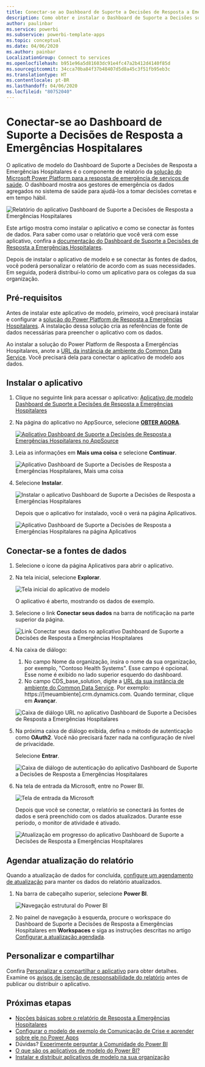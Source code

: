 ```yaml
---
title: Conectar-se ao Dashboard de Suporte a Decisões de Resposta a Emergências Hospitalares
description: Como obter e instalar o Dashboard de Suporte a Decisões sobre a COVID-19 do aplicativo de modelo de emergência de serviços de saúde e como se conectar aos dados
author: paulinbar
ms.service: powerbi
ms.subservice: powerbi-template-apps
ms.topic: conceptual
ms.date: 04/06/2020
ms.author: painbar
LocalizationGroup: Connect to services
ms.openlocfilehash: b951e96a5d81603dc91e4fc47a2b412d4140f85d
ms.sourcegitcommit: 34cca70ba84f37b48407d5d8a45c3f51fb95eb3c
ms.translationtype: HT
ms.contentlocale: pt-BR
ms.lasthandoff: 04/06/2020
ms.locfileid: "80752040"
---
```

# <a name="connect-to-the-hospital-emergency-response-decision-support-dashboard"></a>Conectar-se ao Dashboard de Suporte a Decisões de Resposta a Emergências Hospitalares
O aplicativo de modelo do Dashboard de Suporte a Decisões de Resposta a Emergências Hospitalares é o componente de relatório da [solução do Microsoft Power Platform para a resposta de emergência de serviços de saúde](https://powerapps.microsoft.com/blog/emergency-response-solution-a-microsoft-power-platform-solution-for-healthcare-emergency-response/). O dashboard mostra aos gestores de emergência os dados agregados no sistema de saúde para ajudá-los a tomar decisões corretas e em tempo hábil.

![Relatório do aplicativo Dashboard de Suporte a Decisões de Resposta a Emergências Hospitalares](media/service-connect-to-health-emergency-response/service-health-emergency-response-app-report.png)

Este artigo mostra como instalar o aplicativo e como se conectar às fontes de dados. Para saber como usar o relatório que você verá com esse aplicativo, confira a [documentação do Dashboard de Suporte a Decisões de Resposta a Emergências Hospitalares](https://docs.microsoft.com/powerapps/sample-apps/emergency-response/deploy-configure#view-the-power-bi-dashboard).

Depois de instalar o aplicativo de modelo e se conectar às fontes de dados, você poderá personalizar o relatório de acordo com as suas necessidades. Em seguida, poderá distribuí-lo como um aplicativo para os colegas da sua organização.

## <a name="prerequisites"></a>Pré-requisitos

Antes de instalar este aplicativo de modelo, primeiro, você precisará instalar e configurar a [solução do Power Platform de Resposta a Emergências Hospitalares](https://docs.microsoft.com/powerapps/sample-apps/emergency-response/deploy-configure). A instalação dessa solução cria as referências de fonte de dados necessárias para preencher o aplicativo com os dados.

Ao instalar a solução do Power Platform de Resposta a Emergências Hospitalares, anote a [URL da instância de ambiente do Common Data Service](https://docs.microsoft.com/powerapps/sample-apps/emergency-response/deploy-configure#publish-the-power-bi-dashboard). Você precisará dela para conectar o aplicativo de modelo aos dados.

## <a name="install-the-app"></a>Instalar o aplicativo

1. Clique no seguinte link para acessar o aplicativo: [Aplicativo de modelo Dashboard de Suporte a Decisões de Resposta a Emergências Hospitalares](https://appsource.microsoft.com/en-us/product/power-bi/pbi-contentpacks.powerapps_healthcare)

1. Na página do aplicativo no AppSource, selecione [**OBTER AGORA**](https://appsource.microsoft.com/en-us/product/power-bi/pbi-contentpacks.powerapps_healthcare).

    [![Aplicativo Dashboard de Suporte a Decisões de Resposta a Emergências Hospitalares no AppSource](media/service-connect-to-health-emergency-response/service-health-emergency-response-app-appsource-get-it-now.png)](https://appsource.microsoft.com/en-us/product/power-bi/pbi-contentpacks.powerapps_healthcare)

1. Leia as informações em **Mais uma coisa** e selecione **Continuar**.

    ![Aplicativo Dashboard de Suporte a Decisões de Resposta a Emergências Hospitalares, Mais uma coisa](media/service-connect-to-health-emergency-response/service-health-emergency-response-1-more-thing.png)

1. Selecione **Instalar**. 

    ![Instalar o aplicativo Dashboard de Suporte a Decisões de Resposta a Emergências Hospitalares](media/service-connect-to-health-emergency-response/service-health-emergency-response-select-install.png)

    Depois que o aplicativo for instalado, você o verá na página Aplicativos.

   ![Aplicativo Dashboard de Suporte a Decisões de Resposta a Emergências Hospitalares na página Aplicativos](media/service-connect-to-health-emergency-response/service-health-emergency-response-app-apps-page-icon.png)

## <a name="connect-to-data-sources"></a>Conectar-se a fontes de dados

1. Selecione o ícone da página Aplicativos para abrir o aplicativo.

1. Na tela inicial, selecione **Explorar**.

   ![Tela inicial do aplicativo de modelo](media/service-connect-to-health-emergency-response/service-health-emergency-response-app-splash-screen.png)

   O aplicativo é aberto, mostrando os dados de exemplo.

1. Selecione o link **Conectar seus dados** na barra de notificação na parte superior da página.

   ![Link Conectar seus dados no aplicativo Dashboard de Suporte a Decisões de Resposta a Emergências Hospitalares](media/service-connect-to-health-emergency-response/service-health-emergency-response-app-connect-data.png)

1. Na caixa de diálogo:
   1. No campo Nome da organização, insira o nome da sua organização, por exemplo, "Contoso Health Systems". Esse campo é opcional. Esse nome é exibido no lado superior esquerdo do dashboard.
   1. No campo CDS_base_solution, digite a [URL da sua instância de ambiente do Common Data Service](https://docs.microsoft.com/powerapps/sample-apps/emergency-response/deploy-configure#publish-the-power-bi-dashboard). Por exemplo: https://[meuambiente].crm.dynamics.com. Quando terminar, clique em **Avançar**.

   ![Caixa de diálogo URL no aplicativo Dashboard de Suporte a Decisões de Resposta a Emergências Hospitalares](media/service-connect-to-health-emergency-response/service-health-emergency-response-app-url-dialog.png)

1. Na próxima caixa de diálogo exibida, defina o método de autenticação como **OAuth2**. Você não precisará fazer nada na configuração de nível de privacidade.

   Selecione **Entrar**.

   ![Caixa de diálogo de autenticação do aplicativo Dashboard de Suporte a Decisões de Resposta a Emergências Hospitalares](media/service-connect-to-health-emergency-response/service-health-emergency-response-app-authentication-dialog.png)

1. Na tela de entrada da Microsoft, entre no Power BI.

   ![Tela de entrada da Microsoft](media/service-connect-to-health-emergency-response/service-health-emergency-response-app-microsoft-login.png)

   Depois que você se conectar, o relatório se conectará às fontes de dados e será preenchido com os dados atualizados. Durante esse período, o monitor de atividade é ativado.

   ![Atualização em progresso do aplicativo Dashboard de Suporte a Decisões de Resposta a Emergências Hospitalares](media/service-connect-to-health-emergency-response/service-health-emergency-response-app-refresh-monitor.png)

## <a name="schedule-report-refresh"></a>Agendar atualização do relatório

Quando a atualização de dados for concluída, [configure um agendamento de atualização](../refresh-scheduled-refresh.md) para manter os dados do relatório atualizados.

1. Na barra de cabeçalho superior, selecione **Power BI**.

   ![Navegação estrutural do Power BI](media/service-connect-to-health-emergency-response/service-health-emergency-response-app-powerbi-breadcrumb.png)

1. No painel de navegação à esquerda, procure o workspace do Dashboard de Suporte a Decisões de Resposta a Emergências Hospitalares em **Workspaces** e siga as instruções descritas no artigo [Configurar a atualização agendada](../refresh-scheduled-refresh.md).

## <a name="customize-and-share"></a>Personalizar e compartilhar

Confira [Personalizar e compartilhar o aplicativo](../service-template-apps-install-distribute.md#customize-and-share-the-app) para obter detalhes. Examine os [avisos de isenção de responsabilidade do relatório](../create-reports/sample-covid-19-us.md#disclaimers) antes de publicar ou distribuir o aplicativo.

## <a name="next-steps"></a>Próximas etapas
* [Noções básicas sobre o relatório de Resposta a Emergências Hospitalares](https://docs.microsoft.com/powerapps/sample-apps/emergency-response/deploy-configure#view-the-power-bi-dashboard)
* [Configurar o modelo de exemplo de Comunicação de Crise e aprender sobre ele no Power Apps](https://docs.microsoft.com/powerapps/maker/canvas-apps/sample-crisis-communication-app)
* Dúvidas? [Experimente perguntar à Comunidade do Power BI](https://community.powerbi.com/)
* [O que são os aplicativos de modelo do Power BI?](../service-template-apps-overview.md)
* [Instalar e distribuir aplicativos de modelo na sua organização](../service-template-apps-install-distribute.md)
